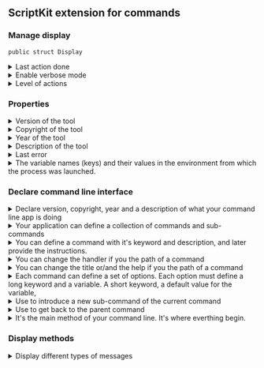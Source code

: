 ## ScriptKit extension for commands


### Manage display

`public struct Display`

<details>
<summary>Last action done</summary>

`public static var lastAction:Type = .none`
</details>

<details>
<summary>Enable verbose mode</summary>

`public static var verbose:Bool = false`
</details>

<details>
<summary>Level of actions</summary>

`public static var level:Int = 0`
</details>

### Properties

<details>
<summary>Version of the tool</summary>

`public static var version:String = ""`
</details>

<details>
<summary>Copyright of the tool</summary>

`public static var owner:String = ""`
</details>

<details>
<summary>Year of the tool</summary>

`public static var year:String = ""`
</details>

<details>
<summary>Description of the tool</summary>

`public static var info:String = ""`
</details>

<details>
<summary>Last error</summary>

`public static var error:Error? = nil`
</details>

<details>
<summary>The variable names (keys) and their values in the environment from which the process was launched.</summary>

`public static var environment:[String:String]`
</details>

### Declare command line interface

<details>
<summary>Declare version, copyright, year and a description of what your command line app is doing</summary>

`public class func program(version pVersion:String, owner pOwner:String, year pYear:String="", info pInfo:String="")`
 ATTENTION: This method will reset all internal datas. You will loose all previous settings

 - Parameters:
   - pVersion: Version of your app
   - pOwner: Owner of your app
   - pYear: Year of your app
   - pInfo: Description of what your application is doing
 - Returns: ScriptKit class object for chaining settings
</details>

<details>
<summary>Your application can define a collection of commands and sub-commands</summary>

`public class func cmd(_ pName:String, variable pVariable:String?=nil, title pTitle:String="", help pHelp:String="", handler pCmdHandler:CmdHandler? = nil)`

 Each command have his own keyword, a text that describ the commande and instructions

 - Parameters:
   - pName: Key word for this command
   - pVariable: Store the next value after the command on this variable
   - pTitle: A short descrition of this command
   - pHelp: A long descrition of this command
   - pCmdHandler: Instrutions of this command
 - Returns: ScriptKit class object for chaining settings
</details>

<details>
<summary>You can define a command with it's keyword and description, and later provide the instructions.</summary>

`public class func cmd(handler pCmdHandler:@escaping CmdHandler)`
 This methode will association the instructions to the current command.

 - Parameter:
   - pCmdHandler: Instructions to associate to the current command
 - Returns: ScriptKit class object for chaining settings
</details>

<details>
<summary>You can change the handler if you the path of a command</summary>

`public class func cmd(path pPath:String, handler pCmdHandler:@escaping CmdHandler)`

 - Parameters:
   - pPath: Path to the command.
   - pCmdHandler: Instructions associated with the command
</details>

<details>
<summary>You can change the title or/and the help if you the path of a command</summary>

`public class func cmd(path pPath:String, title pTile:String? = nil, help pHelp:String? = nil)`

 - Parameters:
   - pPath: Path to the command.
   - pCmdHandler: Instructions associated with the command
</details>

<details>
<summary>Each command can define a set of options. Each option must define a long keyword and a variable. A short keyword, a default value for the variable,</summary>

`public class func option(short pShort:String="", long pLong:String, variable pVariable:String, `default` pDefault:String?=nil, value pValue:String?=nil, optional pOptional:Bool=true, title pTitle:String="", help pHelp:String="")`
 are optionals.

 - Parameters:
   - pShort: Define a short keyword for the option. By default is empty.
   - pLong: Define a long keyword for the option
   - pVariable: Associate a variable to the option
   - pDefault: Defined a default value for the variable. By default is `nil` for not used.
   - pOptional: `true` the option is optional, `false` is required. By default is optional.
   - pTitle: A short descrition of this command
   - pHelp: A long descrition of this command
 - Returns: ScriptKit class object for chaining settings
</details>

<details>
<summary>Use to introduce a new sub-command of the current command</summary>

`public class func begin()`

 - Returns: ScriptKit class object for chaining settings
</details>

<details>
<summary>Use to get back to the parent command</summary>

`public class func end()`

 - Returns: ScriptKit class object for chaining settings
</details>

<details>
<summary>It's the main method of your command line. It's where everthing begin.</summary>

`public class func run(arguments pArguments:[String])`

 This method check, validate and execute your command.
 Call it like this:
 ```
  // main.swift
  import Foundation
  import ScriptKit

  public class MyCommandLineTool : ScriptKit {
    public class func main() {
      run(arguments: CommandLine.arguments)
   }
 }
 ```
 - Parameter:
   - pArguments: Array of paramèters
</details>

### Display methods

<details>
<summary>Display different types of messages</summary>

`public class func display(type pType:Display.`Type`, verbose pVerbose:Bool = false, clear pClear:Bool = false, format pFormat:String = "",_ pArgs:CVarArg...)`

 - Parameters:
   - pType: Type of message. Can be `info`, `warning`, `error`, `yes`, `no`, `compute`, `build`, `action`, `msg` or `done`.
   - pVerbose: `true` display the message
   - pClear: `true` erase the current line, `false` display the message to the next line. By default `compute` message are erase by a next message
   - pFormat: Format of the message
   - pArgs: Parameters associate to the format
</details>

